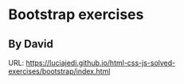 # Bootstrap exercises
## By David

URL: https://luciajedi.github.io/html-css-js-solved-exercises/bootstrap/index.html

